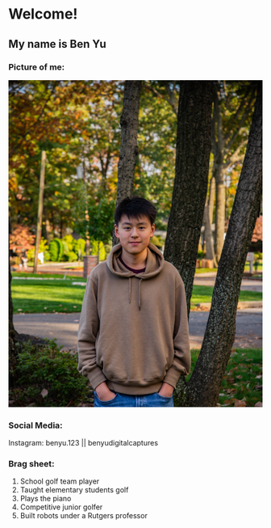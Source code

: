 # Welcome!
## My name is Ben Yu

### Picture of me:
<img src="pfp.jpg">

### Social Media:
Instagram: benyu.123 || benyudigitalcaptures

### Brag sheet: 
1. School golf team player
2. Taught elementary students golf
3. Plays the piano
4. Competitive junior golfer
5. Built robots under a Rutgers professor
